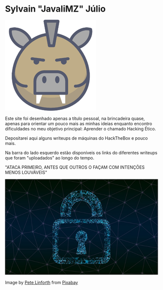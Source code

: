 # Sylvain "JavaliMZ" Júlio

<img src="Assets/Introducao/javali.png" width="300">

Este site foi desenhado apenas a título pessoal, na brincadeira quase, apenas para orientar um pouco mais as minhas ideias enquanto encontro dificuldades no meu objetivo principal: Aprender o chamado Hacking Ético.

Depositarei aqui alguns writeups de máquinas do HackTheBox e pouco mais.

Na barra do lado esquerdo estão disponíveis os links do diferentes writeups que foram "uploadados" ao longo do tempo.

"ATACA PRIMEIRO, ANTES QUE OUTROS O FAÇAM COM INTENÇÕES MENOS LOUVÁVEIS"

![Cadeado cybersecurity](Assets/Introducao/cyber.jpg)

Image by <a href="https://pixabay.com/users/thedigitalartist-202249/?utm_source=link-attribution&amp;utm_medium=referral&amp;utm_campaign=image&amp;utm_content=4868172">Pete Linforth</a> from <a href="https://pixabay.com/?utm_source=link-attribution&amp;utm_medium=referral&amp;utm_campaign=image&amp;utm_content=4868172">Pixabay</a>